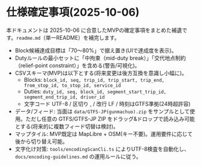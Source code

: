 # 仕様確定事項(2025-10-06)

本ドキュメントは 2025-10-06 に合意したMVPの確定事項をまとめた補遺です。`readme.md`（単一README）を補完します。

- Block候補達成目標は「70〜80%」で据え置き(UIで達成度を表示)。
- Dutyルールの最小セットに「中拘束（mid-duty break）」「交代地点制約（relief-point constraint）」を含める(警告/可視化)。
- CSVスキーマ(MVP)は以下とする(将来変更は後方互換を意識し小幅に)。
  - Blocks: `block_id, seq, trip_id, trip_start, trip_end, from_stop_id, to_stop_id, service_id`
  - Duties: `duty_id, seq, block_id, segment_start_trip_id, segment_end_trip_id, driver_id`
  - 文字コード UTF-8 / 区切り , / 改行 LF / 時刻はGTFS準拠(24時超許容)
- データ/フィード: 当面は `data/GTFS-JP(gunmachuo).zip` をサンプルとして使用。ただし任意の GTFS/GTFS-JP ZIP をドラッグ&ドロップで読み込み可能とする(将来的に複数フィード切替は検討)。
- マップタイル: MVP既定は MapLibre + OSM(キー不要)。運用要件に応じて後から切り替え可能。
- 文字化け対策: `tools/encodingScanCli.ts` によりUTF-8検査を自動化し、`docs/encoding-guidelines.md` の運用ルールに従う。
